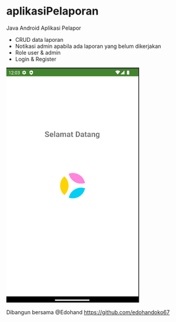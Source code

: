 # aplikasiPelaporan

Java Android Aplikasi Pelapor
- CRUD data laporan
- Notikasi admin apabila ada laporan yang belum dikerjakan
- Role user & admin
- Login & Register

![image](https://github.com/Tektek9/aplikasiPelaporan/blob/main/ss/1.png)

Dibangun bersama
@Edohand https://github.com/edohandoko67

